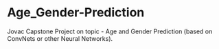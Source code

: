 # Age_Gender-Prediction
 Jovac Capstone Project on topic - Age and Gender Prediction (based on ConvNets or other Neural Networks).
